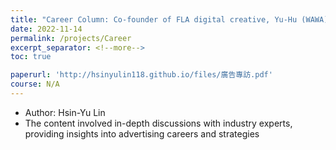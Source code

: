 ```yaml
---
title: "Career Column: Co-founder of FLA digital creative, Yu-Hu (WAWA)"
date: 2022-11-14
permalink: /projects/Career
excerpt_separator: <!--more-->
toc: true

paperurl: 'http://hsinyulin118.github.io/files/廣告專訪.pdf'
course: N/A
---
```




<!-- ---
title: "A Bridge-based Compression Algorithm for Topological Quantum Circuits [DAC 2021] [TCAD 2022]"
collection: Quantum-related
type: "Quantum-related"
permalink: /projects/bridge
venue: "Electronic Design Automation Lab (Prof. Yao-Wen Chang)"
date: 2019-11-01
location: "National Taiwan University, Taiwan"
--- -->
* Author: Hsin-Yu Lin
* The content involved in-depth discussions with industry experts, providing insights into advertising careers and strategies

<!--more-->

<!-- [More information here]() -->



